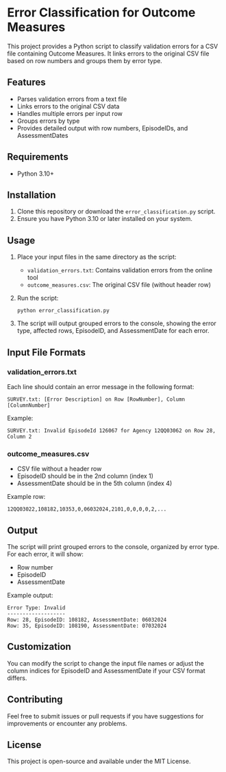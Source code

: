 # Error Classification for Outcome Measures

This project provides a Python script to classify validation errors for a CSV file containing Outcome Measures. It links errors to the original CSV file based on row numbers and groups them by error type.

## Features

- Parses validation errors from a text file
- Links errors to the original CSV data
- Handles multiple errors per input row
- Groups errors by type
- Provides detailed output with row numbers, EpisodeIDs, and AssessmentDates

## Requirements

- Python 3.10+

## Installation

1. Clone this repository or download the `error_classification.py` script.
2. Ensure you have Python 3.10 or later installed on your system.

## Usage

1. Place your input files in the same directory as the script:
   - `validation_errors.txt`: Contains validation errors from the online tool
   - `outcome_measures.csv`: The original CSV file (without header row)

2. Run the script:
   ```
   python error_classification.py
   ```

3. The script will output grouped errors to the console, showing the error type, affected rows, EpisodeID, and AssessmentDate for each error.

## Input File Formats

### validation_errors.txt

Each line should contain an error message in the following format:
```
SURVEY.txt: [Error Description] on Row [RowNumber], Column [ColumnNumber]
```

Example:
```
SURVEY.txt: Invalid EpisodeId 126067 for Agency 12QQ03062 on Row 28, Column 2
```

### outcome_measures.csv

- CSV file without a header row
- EpisodeID should be in the 2nd column (index 1)
- AssessmentDate should be in the 5th column (index 4)

Example row:
```
12QQ03022,108182,10353,0,06032024,2101,0,0,0,0,2,...
```

## Output

The script will print grouped errors to the console, organized by error type. For each error, it will show:
- Row number
- EpisodeID
- AssessmentDate

Example output:
```
Error Type: Invalid
-------------------
Row: 28, EpisodeID: 108182, AssessmentDate: 06032024
Row: 35, EpisodeID: 108190, AssessmentDate: 07032024
```

## Customization

You can modify the script to change the input file names or adjust the column indices for EpisodeID and AssessmentDate if your CSV format differs.

## Contributing

Feel free to submit issues or pull requests if you have suggestions for improvements or encounter any problems.

## License

This project is open-source and available under the MIT License.